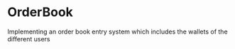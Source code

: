 # OrderBook
Implementing an order book entry system which includes the wallets of the different users
